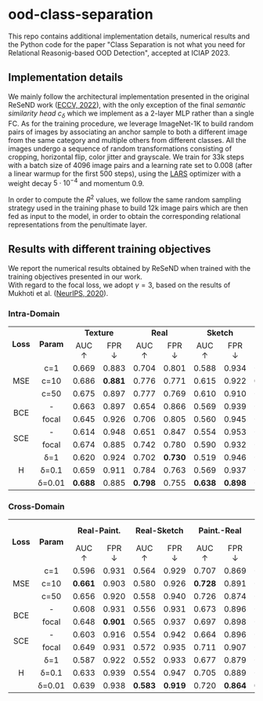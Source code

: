 # ood-class-separation

This repo contains additional implementation details, numerical results and the Python code for the paper "Class Separation is not what you need for Relational Reasonig-based OOD Detection",
accepted at ICIAP 2023.

## Implementation details

We mainly follow the architectural implementation presented in the original ReSeND work
([ECCV, 2022](https://www.ecva.net/papers/eccv_2022/papers_ECCV/papers/136850181.pdf)),
with the only exception of the final *semantic similarity head* $c_\delta$ which we implement as a 2-layer MLP rather than a single FC.
As for the training procedure, we leverage ImageNet-1K to build random pairs of images by associating an
anchor sample to both a different image from the same category and multiple others from different classes.
All the images undergo a sequence of random transformations consisting of cropping, horizontal flip, color jitter and grayscale.
We train for 33k steps with a batch size of 4096 image pairs and a learning rate set to 0.008 (after a linear warmup
for the first 500 steps), using the [LARS](https://arxiv.org/abs/1708.03888) optimizer with a weight decay $5 \cdot 10^{-4}$ and momentum 0.9.

In order to compute the $R^2$ values, we follow the same random sampling strategy used in the training phase to build
12k image pairs which are then fed as input to the model, in order to obtain the corresponding relational representations from the penultimate
layer.


## Results with different training objectives

We report the numerical results obtained by ReSeND when trained with the training objectives presented in our work. <br>
With regard to the focal loss, we adopt $\gamma = 3$, based on the results of Mukhoti et al.
([NeurIPS, 2020](https://proceedings.neurips.cc/paper/2020/file/aeb7b30ef1d024a76f21a1d40e30c302-Paper.pdf)). 

### Intra-Domain

<div class="adjustbox">
<div id="tab:losses_results">
<table>
<tbody>
<tr class="odd">
<td rowspan="2" style="text-align: center;"><strong>Loss</strong></td>
<td rowspan="2" style="text-align: center;"><strong>Param</strong></td>
<td colspan="2"
style="text-align: center;"><strong>Texture</strong></td>
<td colspan="2" style="text-align: center;"><strong>Real</strong></td>
<td colspan="2" style="text-align: center;"><strong>Sketch</strong></td>
<td colspan="2"
style="text-align: center;"><strong>Painting</strong></td>
<td colspan="2" style="text-align: center;"><strong>Avg</strong></td>
<td style="text-align: center;"><strong>ImageNet</strong></td>
</tr>
<tr class="even">
<td style="text-align: center;">AUC <span
class="math inline">↑</span></td>
<td style="text-align: center;">FPR <span
class="math inline">↓</span></td>
<td style="text-align: center;">AUC <span
class="math inline">↑</span></td>
<td style="text-align: center;">FPR <span
class="math inline">↓</span></td>
<td style="text-align: center;">AUC <span
class="math inline">↑</span></td>
<td style="text-align: center;">FPR <span
class="math inline">↓</span></td>
<td style="text-align: center;">AUC <span
class="math inline">↑</span></td>
<td style="text-align: center;">FPR <span
class="math inline">↓</span></td>
<td style="text-align: center;">AUC <span
class="math inline">↑</span></td>
<td style="text-align: center;">FPR <span
class="math inline">↓</span></td>
<td style="text-align: center;"><span
class="math inline"><em>R</em><sup>2</sup></span></td>
</tr>
<tr class="odd">
<td rowspan="3" style="text-align: center;">MSE</td>
<td style="text-align: center;">c=1</td>
<td style="text-align: center;">0.669</td>
<td style="text-align: center;">0.883</td>
<td style="text-align: center;">0.704</td>
<td style="text-align: center;">0.801</td>
<td style="text-align: center;">0.588</td>
<td style="text-align: center;">0.934</td>
<td style="text-align: center;">0.680</td>
<td style="text-align: center;">0.853</td>
<td style="text-align: center;">0.660</td>
<td style="text-align: center;">0.868</td>
<td style="text-align: center;">0.533</td>
</tr>
<tr class="even">
<td style="text-align: center;">c=10</td>
<td style="text-align: center;">0.686</td>
<td style="text-align: center;"><strong>0.881</strong></td>
<td style="text-align: center;">0.776</td>
<td style="text-align: center;">0.771</td>
<td style="text-align: center;">0.615</td>
<td style="text-align: center;">0.922</td>
<td style="text-align: center;"><strong>0.729</strong></td>
<td style="text-align: center;"><strong>0.809</strong></td>
<td style="text-align: center;">0.702</td>
<td style="text-align: center;">0.846</td>
<td style="text-align: center;">0.108</td>
</tr>
<tr class="odd">
<td style="text-align: center;">c=50</td>
<td style="text-align: center;">0.675</td>
<td style="text-align: center;">0.897</td>
<td style="text-align: center;">0.777</td>
<td style="text-align: center;">0.769</td>
<td style="text-align: center;">0.610</td>
<td style="text-align: center;">0.910</td>
<td style="text-align: center;">0.719</td>
<td style="text-align: center;">0.841</td>
<td style="text-align: center;">0.695</td>
<td style="text-align: center;">0.854</td>
<td style="text-align: center;">0.014</td>
</tr>
<tr class="even">
<td rowspan="2" style="text-align: center;">BCE</td>
<td style="text-align: center;">-</td>
<td style="text-align: center;">0.663</td>
<td style="text-align: center;">0.897</td>
<td style="text-align: center;">0.654</td>
<td style="text-align: center;">0.866</td>
<td style="text-align: center;">0.569</td>
<td style="text-align: center;">0.939</td>
<td style="text-align: center;">0.683</td>
<td style="text-align: center;">0.864</td>
<td style="text-align: center;">0.642</td>
<td style="text-align: center;">0.892</td>
<td style="text-align: center;">0.596</td>
</tr>
<tr class="odd">
<td style="text-align: center;">focal</td>
<td style="text-align: center;">0.645</td>
<td style="text-align: center;">0.926</td>
<td style="text-align: center;">0.706</td>
<td style="text-align: center;">0.805</td>
<td style="text-align: center;">0.560</td>
<td style="text-align: center;">0.945</td>
<td style="text-align: center;">0.696</td>
<td style="text-align: center;">0.829</td>
<td style="text-align: center;">0.652</td>
<td style="text-align: center;">0.876</td>
<td style="text-align: center;">0.446</td>
</tr>
<tr class="even">
<td rowspan="2" style="text-align: center;">SCE</td>
<td style="text-align: center;">-</td>
<td style="text-align: center;">0.614</td>
<td style="text-align: center;">0.948</td>
<td style="text-align: center;">0.651</td>
<td style="text-align: center;">0.847</td>
<td style="text-align: center;">0.554</td>
<td style="text-align: center;">0.953</td>
<td style="text-align: center;">0.648</td>
<td style="text-align: center;">0.897</td>
<td style="text-align: center;">0.617</td>
<td style="text-align: center;">0.911</td>
<td style="text-align: center;">0.588</td>
</tr>
<tr class="odd">
<td style="text-align: center;">focal</td>
<td style="text-align: center;">0.674</td>
<td style="text-align: center;">0.885</td>
<td style="text-align: center;">0.742</td>
<td style="text-align: center;">0.780</td>
<td style="text-align: center;">0.590</td>
<td style="text-align: center;">0.932</td>
<td style="text-align: center;">0.713</td>
<td style="text-align: center;">0.856</td>
<td style="text-align: center;">0.680</td>
<td style="text-align: center;">0.863</td>
<td style="text-align: center;">0.363</td>
</tr>
<tr class="even">
<td rowspan="3" style="text-align: center;">H</td>
<td style="text-align: center;">&delta;=1</td>
<td style="text-align: center;">0.620</td>
<td style="text-align: center;">0.924</td>
<td style="text-align: center;">0.702</td>
<td style="text-align: center;"><strong>0.730</strong></td>
<td style="text-align: center;">0.519</td>
<td style="text-align: center;">0.946</td>
<td style="text-align: center;">0.609</td>
<td style="text-align: center;">0.869</td>
<td style="text-align: center;">0.612</td>
<td style="text-align: center;">0.867</td>
<td style="text-align: center;">0.512</td>
</tr>
<tr class="odd">
<td style="text-align: center;">&delta;=0.1</td>
<td style="text-align: center;">0.659</td>
<td style="text-align: center;">0.911</td>
<td style="text-align: center;">0.784</td>
<td style="text-align: center;">0.763</td>
<td style="text-align: center;">0.569</td>
<td style="text-align: center;">0.937</td>
<td style="text-align: center;">0.697</td>
<td style="text-align: center;">0.862</td>
<td style="text-align: center;">0.677</td>
<td style="text-align: center;">0.868</td>
<td style="text-align: center;">0.255</td>
</tr>
<tr class="even">
<td style="text-align: center;">&delta;=0.01</td>
<td style="text-align: center;"><strong>0.688</strong></td>
<td style="text-align: center;">0.885</td>
<td style="text-align: center;"><strong>0.798</strong></td>
<td style="text-align: center;">0.755</td>
<td style="text-align: center;"><strong>0.638</strong></td>
<td style="text-align: center;"><strong>0.898</strong></td>
<td style="text-align: center;">0.719</td>
<td style="text-align: center;">0.826</td>
<td style="text-align: center;"><strong>0.711</strong></td>
<td style="text-align: center;"><strong>0.841</strong></td>
<td style="text-align: center;">0.097</td>
</tr>
</tbody>
</table>
</div>
</div>

### Cross-Domain

<div class="adjustbox">
<div id="tab:losses_results">
<table>
<tbody>
<tr class="odd">
<td rowspan="2" style="text-align: center;"><strong>Loss</strong></td>
<td rowspan="2" style="text-align: center;"><strong>Param</strong></td>
<td colspan="2"
style="text-align: center;"><strong>Real-Paint.</strong></td>
<td colspan="2"
style="text-align: center;"><strong>Real-Sketch</strong></td>
<td colspan="2"
style="text-align: center;"><strong>Paint.-Real</strong></td>
<td colspan="2"
style="text-align: center;"><strong>Paint.-Sketch</strong></td>
<td colspan="2"
style="text-align: center;"><strong>Sketch-Real</strong></td>
<td colspan="2"
style="text-align: center;"><strong>Sketch-Paint.</strong></td>
<td colspan="2" style="text-align: center;"><strong>Avg</strong></td>
<td style="text-align: center;"><strong>ImageNet</strong></td>
</tr>
<tr class="even">
<td style="text-align: center;">AUC <span
class="math inline">↑</span></td>
<td style="text-align: center;">FPR <span
class="math inline">↓</span></td>
<td style="text-align: center;">AUC <span
class="math inline">↑</span></td>
<td style="text-align: center;">FPR <span
class="math inline">↓</span></td>
<td style="text-align: center;">AUC <span
class="math inline">↑</span></td>
<td style="text-align: center;">FPR <span
class="math inline">↓</span></td>
<td style="text-align: center;">AUC <span
class="math inline">↑</span></td>
<td style="text-align: center;">FPR <span
class="math inline">↓</span></td>
<td style="text-align: center;">AUC <span
class="math inline">↑</span></td>
<td style="text-align: center;">FPR <span
class="math inline">↓</span></td>
<td style="text-align: center;">AUC <span
class="math inline">↑</span></td>
<td style="text-align: center;">FPR <span
class="math inline">↓</span></td>
<td style="text-align: center;">AUC <span
class="math inline">↑</span></td>
<td style="text-align: center;">FPR <span
class="math inline">↓</span></td>
<td style="text-align: center;"><span
class="math inline"><em>R</em><sup>2</sup></span></td>
</tr>
<tr class="odd">
<td rowspan="3" style="text-align: center;">MSE</td>
<td style="text-align: center;">c=1</td>
<td style="text-align: center;">0.596</td>
<td style="text-align: center;">0.931</td>
<td style="text-align: center;">0.564</td>
<td style="text-align: center;">0.929</td>
<td style="text-align: center;">0.707</td>
<td style="text-align: center;">0.869</td>
<td style="text-align: center;">0.563</td>
<td style="text-align: center;">0.933</td>
<td style="text-align: center;">0.607</td>
<td style="text-align: center;">0.925</td>
<td style="text-align: center;">0.569</td>
<td style="text-align: center;">0.943</td>
<td style="text-align: center;">0.601</td>
<td style="text-align: center;">0.922</td>
<td style="text-align: center;">0.520</td>
</tr>
<tr class="even">
<td style="text-align: center;">c=10</td>
<td style="text-align: center;"><strong>0.661</strong></td>
<td style="text-align: center;">0.903</td>
<td style="text-align: center;">0.580</td>
<td style="text-align: center;">0.926</td>
<td style="text-align: center;"><strong>0.728</strong></td>
<td style="text-align: center;">0.891</td>
<td style="text-align: center;">0.575</td>
<td style="text-align: center;">0.928</td>
<td style="text-align: center;">0.679</td>
<td style="text-align: center;">0.903</td>
<td style="text-align: center;">0.645</td>
<td style="text-align: center;">0.918</td>
<td style="text-align: center;"><strong>0.645</strong></td>
<td style="text-align: center;">0.911</td>
<td style="text-align: center;">0.111</td>
</tr>
<tr class="odd">
<td style="text-align: center;">c=50</td>
<td style="text-align: center;">0.656</td>
<td style="text-align: center;">0.920</td>
<td style="text-align: center;">0.558</td>
<td style="text-align: center;">0.940</td>
<td style="text-align: center;">0.726</td>
<td style="text-align: center;">0.874</td>
<td style="text-align: center;">0.560</td>
<td style="text-align: center;">0.926</td>
<td style="text-align: center;"><strong>0.691</strong></td>
<td style="text-align: center;"><strong>0.875</strong></td>
<td style="text-align: center;">0.642</td>
<td style="text-align: center;"><strong>0.900</strong></td>
<td style="text-align: center;">0.639</td>
<td style="text-align: center;">0.906</td>
<td style="text-align: center;">0.015</td>
</tr>
<tr class="even">
<td rowspan="2" style="text-align: center;">BCE</td>
<td style="text-align: center;">-</td>
<td style="text-align: center;">0.608</td>
<td style="text-align: center;">0.931</td>
<td style="text-align: center;">0.556</td>
<td style="text-align: center;">0.931</td>
<td style="text-align: center;">0.673</td>
<td style="text-align: center;">0.896</td>
<td style="text-align: center;">0.582</td>
<td style="text-align: center;">0.929</td>
<td style="text-align: center;">0.660</td>
<td style="text-align: center;">0.896</td>
<td style="text-align: center;">0.652</td>
<td style="text-align: center;">0.921</td>
<td style="text-align: center;">0.622</td>
<td style="text-align: center;">0.917</td>
<td style="text-align: center;">0.592</td>
</tr>
<tr class="odd">
<td style="text-align: center;">focal</td>
<td style="text-align: center;">0.648</td>
<td style="text-align: center;"><strong>0.901</strong></td>
<td style="text-align: center;">0.565</td>
<td style="text-align: center;">0.937</td>
<td style="text-align: center;">0.697</td>
<td style="text-align: center;">0.898</td>
<td style="text-align: center;">0.561</td>
<td style="text-align: center;">0.943</td>
<td style="text-align: center;">0.686</td>
<td style="text-align: center;">0.881</td>
<td style="text-align: center;">0.642</td>
<td style="text-align: center;">0.916</td>
<td style="text-align: center;">0.633</td>
<td style="text-align: center;">0.913</td>
<td style="text-align: center;">0.441</td>
</tr>
<tr class="even">
<td rowspan="2" style="text-align: center;">SCE</td>
<td style="text-align: center;">-</td>
<td style="text-align: center;">0.603</td>
<td style="text-align: center;">0.916</td>
<td style="text-align: center;">0.554</td>
<td style="text-align: center;">0.942</td>
<td style="text-align: center;">0.664</td>
<td style="text-align: center;">0.896</td>
<td style="text-align: center;">0.566</td>
<td style="text-align: center;">0.935</td>
<td style="text-align: center;">0.669</td>
<td style="text-align: center;">0.912</td>
<td style="text-align: center;">0.645</td>
<td style="text-align: center;">0.934</td>
<td style="text-align: center;">0.617</td>
<td style="text-align: center;">0.923</td>
<td style="text-align: center;">0.592</td>
</tr>
<tr class="odd">
<td style="text-align: center;">focal</td>
<td style="text-align: center;">0.649</td>
<td style="text-align: center;">0.931</td>
<td style="text-align: center;">0.572</td>
<td style="text-align: center;">0.935</td>
<td style="text-align: center;">0.711</td>
<td style="text-align: center;">0.907</td>
<td style="text-align: center;">0.566</td>
<td style="text-align: center;">0.935</td>
<td style="text-align: center;">0.679</td>
<td style="text-align: center;">0.903</td>
<td style="text-align: center;"><strong>0.659</strong></td>
<td style="text-align: center;">0.923</td>
<td style="text-align: center;">0.639</td>
<td style="text-align: center;">0.922</td>
<td style="text-align: center;">0.362</td>
</tr>
<tr class="even">
<td rowspan="3" style="text-align: center;">H</td>
<td style="text-align: center;">&delta;=1</td>
<td style="text-align: center;">0.587</td>
<td style="text-align: center;">0.922</td>
<td style="text-align: center;">0.552</td>
<td style="text-align: center;">0.933</td>
<td style="text-align: center;">0.677</td>
<td style="text-align: center;">0.879</td>
<td style="text-align: center;">0.541</td>
<td style="text-align: center;">0.917</td>
<td style="text-align: center;">0.558</td>
<td style="text-align: center;">0.894</td>
<td style="text-align: center;">0.525</td>
<td style="text-align: center;">0.935</td>
<td style="text-align: center;">0.573</td>
<td style="text-align: center;">0.913</td>
<td style="text-align: center;">0.487</td>
</tr>
<tr class="odd">
<td style="text-align: center;">&delta;=0.1</td>
<td style="text-align: center;">0.633</td>
<td style="text-align: center;">0.939</td>
<td style="text-align: center;">0.554</td>
<td style="text-align: center;">0.947</td>
<td style="text-align: center;">0.705</td>
<td style="text-align: center;">0.889</td>
<td style="text-align: center;">0.549</td>
<td style="text-align: center;">0.936</td>
<td style="text-align: center;">0.540</td>
<td style="text-align: center;">0.927</td>
<td style="text-align: center;">0.519</td>
<td style="text-align: center;">0.933</td>
<td style="text-align: center;">0.583</td>
<td style="text-align: center;">0.928</td>
<td style="text-align: center;">0.251</td>
</tr>
<tr class="even">
<td style="text-align: center;">&delta;=0.01</td>
<td style="text-align: center;">0.639</td>
<td style="text-align: center;">0.938</td>
<td style="text-align: center;"><strong>0.583</strong></td>
<td style="text-align: center;"><strong>0.919</strong></td>
<td style="text-align: center;">0.720</td>
<td style="text-align: center;"><strong>0.864</strong></td>
<td style="text-align: center;"><strong>0.590</strong></td>
<td style="text-align: center;"><strong>0.899</strong></td>
<td style="text-align: center;">0.679</td>
<td style="text-align: center;">0.895</td>
<td style="text-align: center;">0.637</td>
<td style="text-align: center;">0.914</td>
<td style="text-align: center;">0.641</td>
<td style="text-align: center;"><strong>0.905</strong></td>
<td style="text-align: center;">0.101</td>
</tr>
</tbody>
</table>
</div>
</div>
